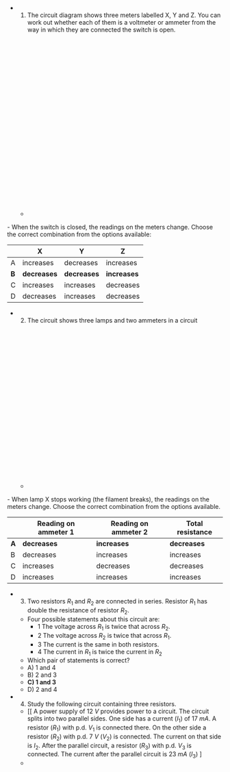 - 1. The circuit diagram shows three meters labelled X, Y and Z. You can work out whether each of them is a voltmeter or ammeter from the way in which they are connected the switch is open.
	- <svg width="463" height="433" viewBox="0 0 463 433" fill="none" xmlns="http://www.w3.org/2000/svg">
<rect width="462.5" height="433" fill="white"/>
<path d="M96.4375 337.5H47V226.5M96.4375 337.5V268H119M96.4375 337.5V407H114.5M96.4375 337.5H195.312M195.312 337.5H244.75H442.5V61.0003H47V172M195.312 337.5V268H173M195.312 337.5V407H178M317.5 268H294.188V337.5H343.625H393.062V268H372" stroke="black" stroke-width="5"/>
<rect x="181.5" y="326.5" width="22" height="71" transform="rotate(90 181.5 326.5)" fill="white" stroke="black" stroke-width="5"/>
<rect x="380.5" y="326.5" width="22" height="71" transform="rotate(90 380.5 326.5)" fill="white" stroke="black" stroke-width="5"/>
<path d="M122 406C122 409.866 118.866 413 115 413C111.134 413 108 409.866 108 406C108 402.134 111.134 399 115 399C118.866 399 122 402.134 122 406Z" fill="black"/>
<path d="M184 406C184 409.866 180.866 413 177 413C173.134 413 170 409.866 170 406C170 402.134 173.134 399 177 399C180.866 399 184 402.134 184 406Z" fill="black"/>
<path d="M115 406L158 363M122 406C122 409.866 118.866 413 115 413C111.134 413 108 409.866 108 406C108 402.134 111.134 399 115 399C118.866 399 122 402.134 122 406ZM184 406C184 409.866 180.866 413 177 413C173.134 413 170 409.866 170 406C170 402.134 173.134 399 177 399C180.866 399 184 402.134 184 406Z" stroke="black" stroke-width="5"/>
<rect x="236" y="70" width="22" height="18" transform="rotate(-180 236 70)" fill="white"/>
<path d="M236 39.9L236 82.56M214 102L214 21" stroke="black" stroke-width="5"/>
<rect x="276" y="69" width="22" height="18" transform="rotate(-180 276 69)" fill="white"/>
<path d="M276 38.9L276 81.56M254 101L254 20" stroke="black" stroke-width="5"/>
<path d="M66.0919 218.092C55.5477 228.636 38.4523 228.636 27.9081 218.092C17.364 207.548 17.364 190.452 27.9081 179.908C38.4523 169.364 55.5477 169.364 66.0919 179.908C76.6361 190.452 76.6361 207.548 66.0919 218.092Z" stroke="black" stroke-width="5"/>
<path d="M37.7699 181.545L46.3949 195.463H46.6563L55.2812 181.545H60.0511L49.5312 198.273L60.0511 215H55.2812L46.6563 201.344H46.3949L37.7699 215H33L43.7813 198.273L33 181.545H37.7699Z" fill="black"/>
<path d="M165.092 286.092C154.548 296.636 137.452 296.636 126.908 286.092C116.364 275.548 116.364 258.452 126.908 247.908C137.452 237.364 154.548 237.364 165.092 247.908C175.636 258.452 175.636 275.548 165.092 286.092Z" stroke="black" stroke-width="5"/>
<path d="M132 250H136.639L145.918 265.616H146.31L155.588 250H160.227L148.139 269.668V283.455H144.088V269.668L132 250Z" fill="black"/>
<path d="M364.092 286.092C353.548 296.636 336.452 296.636 325.908 286.092C315.364 275.548 315.364 258.452 325.908 247.908C336.452 237.364 353.548 237.364 364.092 247.908C374.636 258.452 374.636 275.548 364.092 286.092Z" stroke="black" stroke-width="5"/>
<path d="M333.196 283.455V280.514L351.23 253.594H333V250H356.065V252.94L338.031 279.861H356.261V283.455H333.196Z" fill="black"/>
</svg>
	- When the switch is closed, the readings on the meters change. Choose the correct combination from the options available:

|       | X             | Y             | Z             |
| ----- | ------------- | ------------- | ------------- |
| A     | increases     | decreases     | increases     |
| **B** | **decreases** | **decreases** | **increases** |
| C     | increases     | increases     | decreases     |
| D     | decreases     | increases     | decreases     |
- 2. The circuit shows three lamps and two ammeters in a circuit
	- <svg width="495" height="417" viewBox="0 0 495 417" fill="none" xmlns="http://www.w3.org/2000/svg">
<rect width="495" height="417" fill="white"/>
<path d="M145.875 369.5H47V61.0004H442.5V188M145.875 369.5H244.75H343.625M145.875 369.5V265H261.5M343.625 369.5H442.5V242.5M343.625 369.5V265H316.5" stroke="black" stroke-width="5"/>
<path d="M276.94 383L280.447 388.824H280.553L284.06 383H286L281.722 390L286 397H284.06L280.553 391.285H280.447L276.94 397H275L279.384 390L275 383H276.94Z" fill="black"/>
<path d="M308.092 283.092C297.548 293.636 280.452 293.636 269.908 283.092C259.364 272.548 259.364 255.452 269.908 244.908C280.452 234.364 297.548 234.364 308.092 244.908C318.636 255.452 318.636 272.548 308.092 283.092Z" stroke="black" stroke-width="5"/>
<path d="M279.966 278.868H275.114L286.017 248.571H291.298L302.2 278.868H297.348L288.783 254.074H288.546L279.966 278.868ZM280.78 267.004H296.52V270.85H280.78V267.004Z" fill="black"/>
<path d="M475 230V244H473.368V231.777H473.289L470 234.047V232.324L473.368 230H475Z" fill="black"/>
<path d="M462.092 234.092C451.548 244.636 434.452 244.636 423.908 234.092C413.364 223.548 413.364 206.452 423.908 195.908C434.452 185.364 451.548 185.364 462.092 195.908C472.636 206.452 472.636 223.548 462.092 234.092Z" stroke="black" stroke-width="5"/>
<path d="M433.966 229.868H429.114L440.017 199.571H445.298L456.2 229.868H451.348L442.783 205.074H442.546L433.966 229.868ZM434.78 218.004H450.52V221.85H434.78V218.004Z" fill="black"/>
<path d="M319 286V284.786L323.709 279.796C324.262 279.211 324.717 278.703 325.074 278.272C325.432 277.836 325.697 277.426 325.868 277.044C326.045 276.658 326.133 276.253 326.133 275.83C326.133 275.345 326.012 274.925 325.771 274.569C325.534 274.214 325.209 273.94 324.796 273.747C324.382 273.553 323.918 273.457 323.402 273.457C322.854 273.457 322.376 273.567 321.967 273.787C321.563 274.003 321.25 274.306 321.027 274.697C320.809 275.089 320.7 275.547 320.7 276.073H319.056C319.056 275.264 319.248 274.554 319.634 273.942C320.019 273.331 320.544 272.854 321.208 272.513C321.877 272.171 322.627 272 323.458 272C324.294 272 325.035 272.171 325.68 272.513C326.326 272.854 326.832 273.315 327.199 273.895C327.566 274.475 327.749 275.12 327.749 275.83C327.749 276.338 327.654 276.835 327.464 277.321C327.278 277.802 326.953 278.339 326.488 278.933C326.029 279.522 325.39 280.241 324.573 281.091L321.368 284.408V284.516H328V286H319Z" fill="black"/>
<path d="M66.0919 234.092C55.5477 244.636 38.4523 244.636 27.9081 234.092C17.364 223.548 17.364 206.452 27.9081 195.908C38.4523 185.364 55.5477 185.364 66.0919 195.908C76.636 206.452 76.636 223.548 66.0919 234.092Z" fill="white"/>
<path d="M66.0919 234.092C55.5477 244.636 38.4523 244.636 27.9081 234.092M66.0919 234.092C76.636 223.548 76.636 206.452 66.0919 195.908M66.0919 234.092L47 215M27.9081 234.092C17.364 223.548 17.364 206.452 27.9081 195.908M27.9081 234.092L47 215M27.9081 195.908C38.4523 185.364 55.5477 185.364 66.0919 195.908M27.9081 195.908L47 215M66.0919 195.908L47 215" stroke="black" stroke-width="5"/>
<path d="M220.092 283.092C209.548 293.636 192.452 293.636 181.908 283.092C171.364 272.548 171.364 255.452 181.908 244.908C192.452 234.364 209.548 234.364 220.092 244.908C230.636 255.452 230.636 272.548 220.092 283.092Z" fill="white"/>
<path d="M220.092 283.092C209.548 293.636 192.452 293.636 181.908 283.092M220.092 283.092C230.636 272.548 230.636 255.452 220.092 244.908M220.092 283.092L201 264M181.908 283.092C171.364 272.548 171.364 255.452 181.908 244.908M181.908 283.092L201 264M181.908 244.908C192.452 234.364 209.548 234.364 220.092 244.908M181.908 244.908L201 264M220.092 244.908L201 264" stroke="black" stroke-width="5"/>
<path d="M264.092 389.092C253.548 399.636 236.452 399.636 225.908 389.092C215.364 378.548 215.364 361.452 225.908 350.908C236.452 340.364 253.548 340.364 264.092 350.908C274.636 361.452 274.636 378.548 264.092 389.092Z" fill="white"/>
<path d="M264.092 389.092C253.548 399.636 236.452 399.636 225.908 389.092M264.092 389.092C274.636 378.548 274.636 361.452 264.092 350.908M264.092 389.092L245 370M225.908 389.092C215.364 378.548 215.364 361.452 225.908 350.908M225.908 389.092L245 370M225.908 350.908C236.452 340.364 253.548 340.364 264.092 350.908M225.908 350.908L245 370M264.092 350.908L245 370" stroke="black" stroke-width="5"/>
<rect x="236" y="70" width="22" height="18" transform="rotate(-180 236 70)" fill="white"/>
<path d="M236 39.9L236 82.56M214 102L214 21" stroke="black" stroke-width="5"/>
<rect x="276" y="69" width="22" height="18" transform="rotate(-180 276 69)" fill="white"/>
<path d="M276 38.9L276 81.56M254 101L254 20" stroke="black" stroke-width="5"/>
</svg>
	- When lamp X stops working (the filament breaks), the readings on the meters change. Choose the correct combination from the options available.

|       | Reading on ammeter 1 | Reading on ammeter 2 | Total resistance |
| ----- | -------------------- | -------------------- | ---------------- |
| **A** | **decreases**        | **increases**        | **decreases**    |
| B     | decreases            | increases            | increases        |
| C     | increases            | decreases            | decreases        |
| D     | increases            | increases            | increases        |
- 3. Two resistors $R_1$ and $R_2$ are connected in series. Resistor $R_1$ has double the resistance of resistor $R_2$.
	- Four possible statements about this circuit are:
		- 1 The voltage across $R_1$ is twice that across $R_2$.
		- 2 The voltage across $R_2$ is twice that across $R_1$.
		- 3 The current is the same in both resistors.
		- 4 The current in $R_1$ is twice the current in $R_2$
	- Which pair of statements is correct?
	- A) 1 and 4
	- B) 2 and 3
	- **C) 1 and 3**
	- D) 2 and 4
- 4. Study the following circuit containing three resistors.
	- \[\[ A power supply of $12\ V$ provides power to a circuit. The circuit splits into two parallel sides. One side has a current ($I_1$) of $17\ mA$. A resistor ($R_1$) with p.d. $V_1$ is connected there. On the other side a resistor ($R_2$) with p.d. $7\ V$ ($V_2$) is connected. The current on that side is $I_2$. After the parallel circuit, a resistor ($R_3$) with p.d. $V_3$ is connected. The current after the parallel circuit is $23\ mA$ ($I_3$) ]
	- 